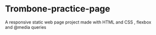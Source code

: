 # Trombone-practice-page
A responsive static web page project made with HTML and CSS , flexbox and @media queries 
